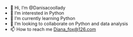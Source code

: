 - 👋 Hi, I’m @Danisacoollady
- 👀 I’m interested in Python
- 🌱 I’m currently learning Python
- 💞️ I’m looking to collaborate on Python and data analysis
- 📫 How to reach me Diana_fox@126.com

<!---
Danisacoollady/Danisacoollady is a ✨ special ✨ repository because its `README.md` (this file) appears on your GitHub profile.
You can click the Preview link to take a look at your changes.
--->
